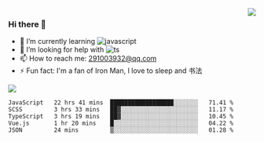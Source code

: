 <img align='right' src='https://github-readme-stats.vercel.app/api?username=niaogege&show_icons=true&theme=radical'/>

### Hi there 👋

- 🌱 I’m currently learning ![javascript](https://img.shields.io/badge/javacript-learn-orange)
- 🤔 I’m looking for help with ![ts](https://img.shields.io/badge/ts-learn-yellow)
- 📫 How to reach me: 291003932@qq.com
- ⚡ Fun fact:  I'm a fan of Iron Man, I love to sleep and 书法

![](https://github-readme-stats.vercel.app/api/top-langs/?username=niaogege&layout=compact)

<!--START_SECTION:waka-->
```text
JavaScript   22 hrs 41 mins  ██████████████████░░░░░░░   71.41 % 
SCSS         3 hrs 33 mins   ██▓░░░░░░░░░░░░░░░░░░░░░░   11.17 % 
TypeScript   3 hrs 19 mins   ██▓░░░░░░░░░░░░░░░░░░░░░░   10.45 % 
Vue.js       1 hr 20 mins    █░░░░░░░░░░░░░░░░░░░░░░░░   04.22 % 
JSON         24 mins         ▒░░░░░░░░░░░░░░░░░░░░░░░░   01.28 % 
```
<!--END_SECTION:waka-->
